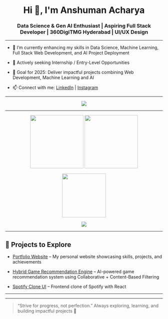 <h1 align="center">Hi 👋, I'm Anshuman Acharya</h1> <h3 align="center">Data Science & Gen AI Enthusiast | Aspiring Full Stack Developer  | 360DigiTMG Hyderabad | UI/UX Design </h3>

---

- 🌱 I’m currently enhancing my skills in Data Science, Machine Learning, Full Stack Web Development, and AI Project Deployment

- 💼 Actively seeking Internship / Entry-Level Opportunities

- 🎯 Goal for 2025: Deliver impactful projects combining Web Development, Machine Learning and AI

- 📫 Connect with me: [LinkedIn](https://linkedin.com/in/anshuman-a-acharya)
 | [Instagram](https://instagram.com/ans_hu_x)

---

<p align="center"> <img src="https://skillicons.dev/icons?i=html,css,js,nodejs,react,python,mongodb,mysql,git,linux,vscode" /> </p>

---

<p align="center"> <img src="https://github-readme-stats.vercel.app/api?username=anshux01&show_icons=true&theme=tokyonight" height="170"/> <img src="https://github-readme-streak-stats.herokuapp.com?user=anshux01&theme=tokyonight" height="170"/> </p> <p align="center"> <img src="https://github-readme-stats.vercel.app/api/top-langs/?username=anshux01&layout=compact&theme=tokyonight" height="140"/> </p> <p align="center"> <img src="https://activity-graph.herokuapp.com/graph?username=anshux01&bg_color=1a1b27&color=00ffff&line=0077ff&point=ffffff&area=true&hide_border=true"/> </p>

---

## 📌 Projects to Explore

- [Portfolio Website](https://anshux01.github.io/Anshuman-Acharya/)
 – My personal website showcasing skills, projects, and achievements

- [Hybrid Game Recommendation Engine](https://github.com/anshux01/Machine_Learning/tree/main/Unsupervised_Learning/Recommendation_Engine)
 – AI-powered game recommendation system using Collaborative + Content-Based Filtering

- [Spotify Clone UI](https://github.com/anshux01/Spotify)
 – Frontend clone of Spotify with React

 ---


---

> “Strive for progress, not perfection.”
> Always exploring, learning, and building impactful projects 🚀

